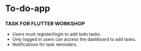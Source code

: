 # To-do-app

### TASK FOR FLUTTER WORKSHOP

*  Users must register/login to add todo tasks.
*  Only logged in users can access the dashboard to add tasks.
* Notifications for task reminders.
